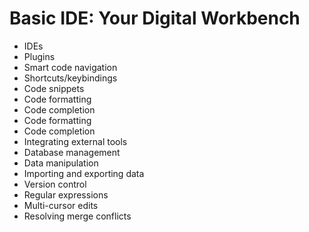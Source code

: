 # Basic IDE: Your Digital Workbench

* IDEs
* Plugins
* Smart code navigation
* Shortcuts/keybindings
* Code snippets
* Code formatting
* Code completion
* Code formatting
* Code completion
* Integrating external tools
* Database management
* Data manipulation
* Importing and exporting data
* Version control
* Regular expressions
* Multi-cursor edits
* Resolving merge conflicts
